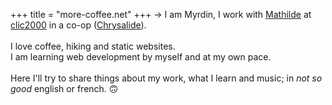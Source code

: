 +++
title = "more-coffee.net"
+++
&rarr; I am Myrdin, I work with [Mathilde](https://mental.af) at [clic2000](https://clic2000.fr) in a co-op
([Chrysalide](https://www.cae29.coop/chrysalide.html)).  
<br>
I love coffee, hiking and static websites.  
I am learning web development by myself and at my own pace.   
<br>
Here I'll try to share things about my work, what I learn and music; in *not so good* english or french. 🙃
